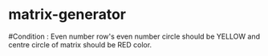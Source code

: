 # matrix-generator

#Condition : 
            Even number row's even number circle should be YELLOW and centre circle of matrix should be RED color.
